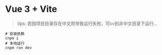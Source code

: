 # Vue 3 + Vite

> tips: 若因项目目录存在中文而导致运行失败，可cv到非中文目录下运行...

```shell
# 安装依赖
cnpm i
# 本地运行
cnpm run dev
```
